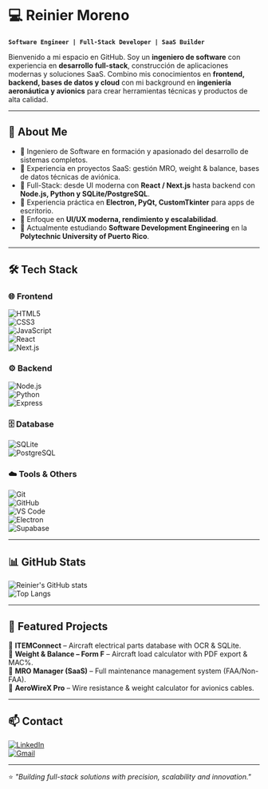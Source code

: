 # 💻 Reinier Moreno  

**`Software Engineer | Full-Stack Developer | SaaS Builder`**  

Bienvenido a mi espacio en GitHub. Soy un **ingeniero de software** con experiencia en **desarrollo full-stack**, construcción de aplicaciones modernas y soluciones SaaS. Combino mis conocimientos en **frontend, backend, bases de datos y cloud** con mi background en **ingeniería aeronáutica y avionics** para crear herramientas técnicas y productos de alta calidad.  

---

## 🚀 About Me  
- 🔹 Ingeniero de Software en formación y apasionado del desarrollo de sistemas completos.  
- 🔹 Experiencia en proyectos SaaS: gestión MRO, weight & balance, bases de datos técnicas de aviónica.  
- 🔹 Full-Stack: desde UI moderna con **React / Next.js** hasta backend con **Node.js, Python y SQLite/PostgreSQL**.  
- 🔹 Experiencia práctica en **Electron, PyQt, CustomTkinter** para apps de escritorio.  
- 🔹 Enfoque en **UI/UX moderna, rendimiento y escalabilidad**.  
- 🔹 Actualmente estudiando **Software Development Engineering** en la **Polytechnic University of Puerto Rico**.  

---

## 🛠️ Tech Stack  

### 🌐 Frontend  
![HTML5](https://img.shields.io/badge/-HTML5-E34F26?logo=html5&logoColor=white)  
![CSS3](https://img.shields.io/badge/-CSS3-1572B6?logo=css3&logoColor=white)  
![JavaScript](https://img.shields.io/badge/-JavaScript-F7DF1E?logo=javascript&logoColor=black)  
![React](https://img.shields.io/badge/-React-61DAFB?logo=react&logoColor=black)  
![Next.js](https://img.shields.io/badge/-Next.js-000000?logo=nextdotjs&logoColor=white)  

### ⚙️ Backend  
![Node.js](https://img.shields.io/badge/-Node.js-339933?logo=node.js&logoColor=white)  
![Python](https://img.shields.io/badge/-Python-3776AB?logo=python&logoColor=white)  
![Express](https://img.shields.io/badge/-Express-000000?logo=express&logoColor=white)  

### 🗄️ Database  
![SQLite](https://img.shields.io/badge/-SQLite-003B57?logo=sqlite&logoColor=white)  
![PostgreSQL](https://img.shields.io/badge/-PostgreSQL-4169E1?logo=postgresql&logoColor=white)  

### ☁️ Tools & Others  
![Git](https://img.shields.io/badge/-Git-F05032?logo=git&logoColor=white)  
![GitHub](https://img.shields.io/badge/-GitHub-181717?logo=github&logoColor=white)  
![VS Code](https://img.shields.io/badge/-VSCode-007ACC?logo=visual-studio-code&logoColor=white)  
![Electron](https://img.shields.io/badge/-Electron-47848F?logo=electron&logoColor=white)  
![Supabase](https://img.shields.io/badge/-Supabase-3ECF8E?logo=supabase&logoColor=white)  

---

## 📊 GitHub Stats  

![Reinier's GitHub stats](https://github-readme-stats.vercel.app/api?username=tu_usuario&show_icons=true&theme=tokyonight)  
![Top Langs](https://github-readme-stats.vercel.app/api/top-langs/?username=tu_usuario&layout=compact&theme=tokyonight)  

---

## 📂 Featured Projects  

🔹 **ITEMConnect** – Aircraft electrical parts database with OCR & SQLite.  
🔹 **Weight & Balance – Form F** – Aircraft load calculator with PDF export & MAC%.  
🔹 **MRO Manager (SaaS)** – Full maintenance management system (FAA/Non-FAA).  
🔹 **AeroWireX Pro** – Wire resistance & weight calculator for avionics cables.  

---

## 📫 Contact  

[![LinkedIn](https://img.shields.io/badge/-LinkedIn-0A66C2?logo=linkedin&logoColor=white)](https://www.linkedin.com/in/tu_usuario)  
[![Gmail](https://img.shields.io/badge/-Email-D14836?logo=gmail&logoColor=white)](mailto:tu_email@gmail.com)  

---

⭐ *"Building full-stack solutions with precision, scalability and innovation."*
